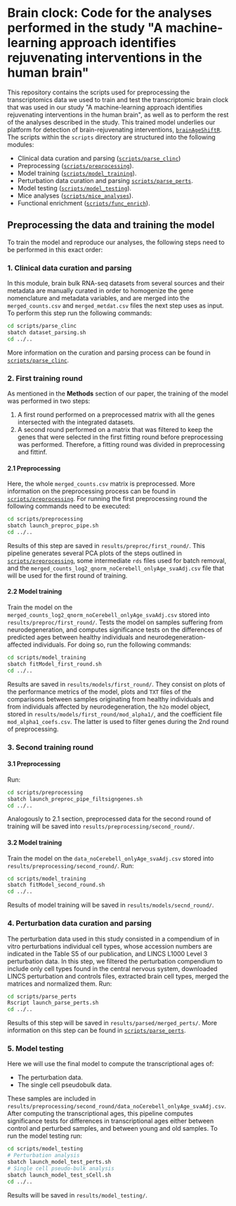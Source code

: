# Brain clock: Code for the analyses performed in the study "A machine-learning approach identifies rejuvenating interventions in the human brain"

This repository contains the scripts used for preprocessing the transcriptomics data we used to train and test the transcriptomic brain clock that was used in our study "A machine-learning approach identifies rejuvenating interventions in the human brain", as well as to perform the rest of the analyses described in the study. This trained model underlies our platform for detection of brain-rejuvenating interventions, [`brainAgeShiftR`](https://gitlab.lcsb.uni.lu/CBG/brainAgeShiftR). The scripts within the `scripts` directory are structured into the following modules:
- Clinical data curation and parsing ([`scripts/parse_clinc`](scripts/parse_clinc))
- Preprocessing ([`scripts/preprocessing`](scripts/preprocessing)).
- Model training ([`scripts/model_training`](scripts/model_training)).
- Perturbation data curation and parsing [`scripts/parse_perts`](scripts/parse_perts).
- Model testing ([`scripts/model_testing`](scripts/model_testing)).
- Mice analyses ([`scripts/mice_analyses`](scripts/mice_analyses)).
- Functional enrichment ([`scripts/func_enrich`](scripts/func_enrich)).

## Preprocessing the data and training the model
To train the model and reproduce our analyses, the following steps need to be performed in this exact order:
### 1. Clinical data curation and parsing
In this module, brain bulk RNA-seq datasets from several sources and their metadata are manually curated in order to homogenize the gene nomenclature and metadata variables, and are merged into the `merged_counts.csv` and `merged_metdat.csv` files the next step uses as input. To perform this step run the following commands:
```bash
cd scripts/parse_clinc
sbatch dataset_parsing.sh
cd ../..
```
More information on the curation and parsing process can be found in [`scripts/parse_clinc`](scripts/parse_clinc).
### 2. First training round
As mentioned in the **Methods** section of our paper, the training of the model was performed in two steps:
1. A first round performed on a preprocessed matrix with all the genes intersected with the integrated datasets.
2. A second round performed on a matrix that was filtered to keep the genes that were selected in the first fitting round before preprocessing was performed.
Therefore, a fitting round was divided in preprocessing and fittinf. 
#### 2.1 Preprocessing
Here, the whole `merged_counts.csv` matrix is preprocessed. More information on the preprocessing process can be found in [`scripts/preprocessing`](scripts/preprocessing).
For running the first preprocessing round the following commands need to be executed:
```bash
cd scripts/preprocessing
sbatch launch_preproc_pipe.sh
cd ../..
```
Results of this step are saved in `results/preproc/first_round/`. This pipeline generates several PCA plots of the steps outlined in [`scripts/preprocessing`](scripts/preprocessing), some intermediate `rds` files used for batch removal, and the `merged_counts_log2_qnorm_noCerebell_onlyAge_svaAdj.csv` file that will be used for the first round of training. 
#### 2.2 Model training
Train the model on the `merged_counts_log2_qnorm_noCerebell_onlyAge_svaAdj.csv` stored into `results/preproc/first_round/`. Tests the model on samples suffering from neurodegeneration, and computes significance tests on the differences of predicted ages between healthy individuals and neurodegeneration-affected individuals. For doing so, run the following commands:
```bash
cd scripts/model_training
sbatch fitModel_first_round.sh
cd ../..
```
Results are saved in `results/models/first_round/`. They consist on plots of the performance metrics of the model, plots and `TXT` files of the comparisons between samples originating from healthy individuals and from individuals affected by neurodegeneration, the `h2o` model object, stored in `results/models/first_round/mod_alpha1/`, and the coefficient file `mod_alpha1_coefs.csv`. The latter is used to filter genes during the 2nd round of preprocessing.
### 3. Second training round
#### 3.1 Preprocessing
Run:
```bash
cd scripts/preprocessing
sbatch launch_preproc_pipe_filtsigngenes.sh
cd ../..
```
Analogously to 2.1 section, preprocessed data for the second round of training will be saved into `results/preprocessing/second_round/`.
#### 3.2 Model training
Train the model on the `data_noCerebell_onlyAge_svaAdj.csv` stored into `results/preprocessing/second_round/`. Run:
```bash
cd scripts/model_training
sbatch fitModel_second_round.sh
cd ../..
```
Results of model training will be saved in `results/models/secnd_round/`.

### 4. Perturbation data curation and parsing
The perturbation data used in this study consisted in a compendium of in vitro perturbations individual cell types, whose accession numbers are indicated in the Table S5 of our publication, and LINCS L1000 Level 3 perturbation data. In this step, we filtered the perturbation compendium to include only cell types found in the central nervous system, downloaded LINCS perturbation and controls files, extracted brain cell types, merged the matrices and normalized them. Run:
```bash
cd scripts/parse_perts
Rscript launch_parse_perts.sh
cd ../..
```
Results of this step will be saved in `results/parsed/merged_perts/`. More information on this step can be found in [`scripts/parse_perts`](scripts/parse_perts).
### 5. Model testing
Here we will use the final model to compute the transcriptional ages of:
- The perturbation data.
- The single cell pseudobulk data.

These samples are included in `results/preprocessing/second_round/data_noCerebell_onlyAge_svaAdj.csv`. After computing the transcriptional ages, this pipeline computes significance tests for differences in transcriptional ages either between control and perturbed samples, and between young and old samples.
To run the model testing run:
```bash
cd scripts/model_testing
# Perturbation analysis
sbatch launch_model_test_perts.sh
# Single cell pseudo-bulk analysis
sbatch launch_model_test_sCell.sh
cd ../..
```
Results will be saved in `results/model_testing/`.